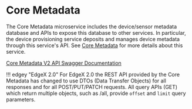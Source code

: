 # Core Metadata

The Core Metadata microservice includes the device/sensor metadata database
and APIs to expose this database to other services. In particular, the
device provisioning service deposits and manages device metadata through
this service's API. See [Core Metadata](../../microservices/core/metadata/Ch-Metadata.md) for more details about this service.

[Core Metadata V2 API Swagger Documentation](https://app.swaggerhub.com/apis-docs/EdgeXFoundry1/core-metadata/{{next_version}})

!!! edgey "EdgeX 2.0"
    For EdgeX 2.0 the REST API provided by the Core Metadata has changed to use DTOs (Data Transfer Objects) for all responses and for all POST/PUT/PATCH requests.  All query APIs (GET) which return multiple objects, such as /all, provide `offset` and `limit` query parameters.

